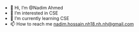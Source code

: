 - 👋 Hi, I’m @Nadim Ahmed
- 👀 I’m interested in CSE
- 🌱 I’m currently learning CSE
- 📫 How to reach me
nadim.hossain.nh18.nh.nh@gmail.com

<!---
Nadim193/Nadim193 is a ✨ special ✨ repository because its `README.md` (this file) appears on your GitHub profile.
You can click the Preview link to take a look at your changes.
--->
